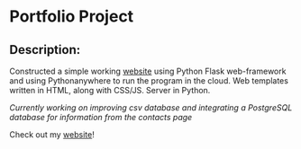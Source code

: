 # Portfolio Project

## Description:

Constructed a simple working [website](www.sinjohnny.com) using Python Flask web-framework and using Pythonanywhere to run the program in the cloud. Web templates written in HTML, along with CSS/JS. Server in Python.

*Currently working on improving csv database and integrating a PostgreSQL database for information from the contacts page*

Check out my [website](www.sinjohnny.com)! 